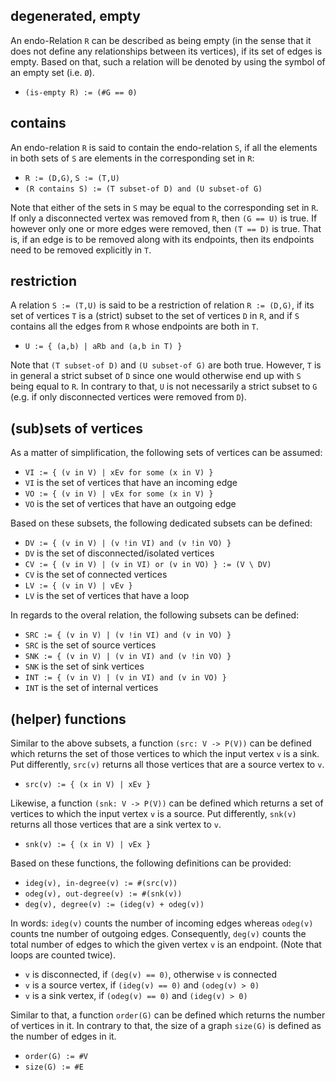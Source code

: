 
<!-- ======================================================================= -->
## degenerated, empty

An endo-Relation `R` can be described as being empty (in the sense that it
does not define any relationships between its vertices), if its set of edges
is empty. Based on that, such a relation will be denoted by using the symbol
of an empty set (i.e. `Ø`).

* `(is-empty R) := (#G == 0)`

<!-- ======================================================================= -->
## contains

An endo-relation `R` is said to contain the endo-relation `S`, if all the
elements in both sets of `S` are elements in the corresponding set in `R`:

* `R := (D,G)`, `S := (T,U)`
* `(R contains S) := (T subset-of D) and (U subset-of G)`

Note that either of the sets in `S` may be equal to the corresponding set in
`R`. If only a disconnected vertex was removed from `R`, then `(G == U)` is
true. If however only one or more edges were removed, then `(T == D)` is true.
That is, if an edge is to be removed along with its endpoints, then its
endpoints need to be removed explicitly in `T`.

<!-- ======================================================================= -->
## restriction

A relation `S := (T,U)` is said to be a restriction of relation `R := (D,G)`,
if its set of vertices `T` is a (strict) subset to the set of vertices `D` in
`R`, and if `S` contains all the edges from `R` whose endpoints are both in `T`.

* `U := { (a,b) | aRb and (a,b in T) }`

Note that `(T subset-of D)` and `(U subset-of G)` are both true. However, `T`
is in general a strict subset of `D` since one would otherwise end up with `S`
being equal to `R`. In contrary to that, `U` is not necessarily a strict subset
to `G` (e.g. if only disconnected vertices were removed from `D`).

<!-- ======================================================================= -->
## (sub)sets of vertices

As a matter of simplification, the following sets of vertices can be assumed:

* `VI := { (v in V) | xEv for some (x in V) }`
* `VI` is the set of vertices that have an incoming edge
* `VO := { (v in V) | vEx for some (x in V) }`
* `VO` is the set of vertices that have an outgoing edge

Based on these subsets, the following dedicated subsets can be defined:

* `DV := { (v in V) | (v !in VI) and (v !in VO) }`
* `DV` is the set of disconnected/isolated vertices
* `CV := { (v in V) | (v in VI) or (v in VO) } := (V \ DV)`
* `CV` is the set of connected vertices
* `LV := { (v in V) | vEv }`
* `LV` is the set of vertices that have a loop

In regards to the overal relation, the following subsets can be defined:

* `SRC := { (v in V) | (v !in VI) and (v in VO) }`
* `SRC` is the set of source vertices
* `SNK := { (v in V) | (v in VI) and (v !in VO) }`
* `SNK` is the set of sink vertices
* `INT := { (v in V) | (v in VI) and (v in VO) }`
* `INT` is the set of internal vertices

<!-- ======================================================================= -->
## (helper) functions

Similar to the above subsets, a function `(src: V -> P(V))` can be defined which
returns the set of those vertices to which the input vertex `v` is a sink. Put
differently, `src(v)` returns all those vertices that are a source vertex to `v`.

* `src(v) := { (x in V) | xEv }`

Likewise, a function `(snk: V -> P(V))` can be defined which returns a set of
vertices to which the input vertex `v` is a source. Put differently, `snk(v)`
returns all those vertices that are a sink vertex to `v`.

* `snk(v) := { (x in V) | vEx }`

Based on these functions, the following definitions can be provided:

* `ideg(v), in-degree(v) := #(src(v))`
* `odeg(v), out-degree(v) := #(snk(v))`
* `deg(v), degree(v) := (ideg(v) + odeg(v))`

In words: `ideg(v)` counts the number of incoming edges whereas `odeg(v)` counts
tne number of outgoing edges. Consequently, `deg(v)` counts the total number of
edges to which the given vertex `v` is an endpoint. (Note that loops are counted
twice).

* `v` is disconnected, if `(deg(v) == 0)`, otherwise `v` is connected
* `v` is a source vertex, if `(ideg(v) == 0)` and `(odeg(v) > 0)`
* `v` is a sink vertex, if `(odeg(v) == 0)` and `(ideg(v) > 0)`

Similar to that, a function `order(G)` can be defined which returns the number
of vertices in it. In contrary to that, the size of a graph `size(G)` is defined
as the number of edges in it.

* `order(G) := #V`
* `size(G) := #E`
